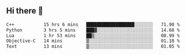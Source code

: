 ## Hi there 👋

<!--START_SECTION:waka-->

```txt
C++           15 hrs 6 mins   ██████████████████░░░░░░░   71.90 %
Python        3 hrs 5 mins    ███▓░░░░░░░░░░░░░░░░░░░░░   14.68 %
Lua           1 hr 53 mins    ██▒░░░░░░░░░░░░░░░░░░░░░░   08.99 %
Objective-C   14 mins         ▒░░░░░░░░░░░░░░░░░░░░░░░░   01.18 %
Text          13 mins         ▒░░░░░░░░░░░░░░░░░░░░░░░░   01.05 %
```

<!--END_SECTION:waka-->
